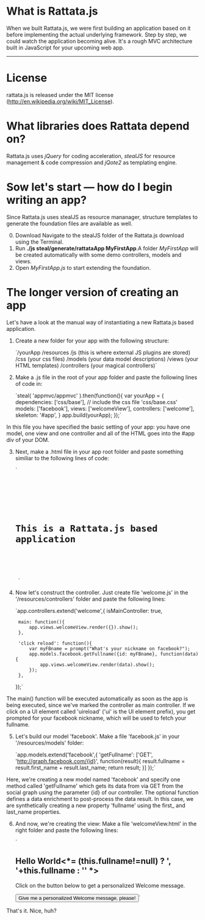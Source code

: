 # What is Rattata.js

When we built Rattata.js, we were first building an application based on it before implementing the actual underlying framework. Step by step, we could watch the application becoming alive.
It's a rough MVC architecture built in JavaScript for your upcoming web app.

* * *

# License
rattata.js is released under the MIT license (http://en.wikipedia.org/wiki/MIT_License).

# What libraries does Rattata depend on?
Rattata.js uses *jQuery* for coding acceleration, *stealJS* for resource management & code compression and *jQote2* as templating engine.

# Sow let's start — how do I begin writing an app?
Since Rattata.js uses stealJS as resource mananager, structure templates to generate the foundation files are available as well.

0. Download Navigate to the stealJS folder of the Rattata.js download using the Terminal.
1. Run **./js steal/generate/rattataApp MyFirstApp**.A folder *MyFirstApp* will be created automatically with some demo controllers, models and views.
3. Open *MyFirstApp.js* to start extending the foundation.

# The longer version of creating an app
Let's have a look at the manual way of instantiating a new Rattata.js based application.

1. Create a new folder for your app with the following structure:
	
	´/yourApp
		/resources
			/js (this is where external JS plugins are stored)
			/css (your css files)
			/models (your data model descriptions)
			/views (your HTML templates)
			/controllers (your magical controllers)´
    
2. Make a .js file in the root of your app folder and paste the following lines of code in:
	
	´steal( 'appmvc/appmvc' ).then(function(){
		var yourApp = {
			dependencies:	['css/base'], // include the css file 'css/base.css'
			models:			['facebook'],
			views:			['welcomeView'],
			controllers:		['welcome'],
		skeleton:			'#app',
		}
		app.build(yourApp);
	});´
	
In this file you have specified the basic setting of your app: you have one model, one view and one controller and all of the HTML goes into the #app div of your DOM.

3. Next, make a .html file in your app root folder and paste something similiar to the following lines of code:
	
	´<code><!doctype html>
	<html>
	  <head>
		</head>
		<body>
			<h1>This is a Rattata.js based application</h1>
	        <div id="app"></div>
			<script type="text/javascript" src="../steal/steal.js?appmvcdemo/appmvcdemo.js">
	        </script>
		</body>
	</html></code>´

4. Now let's construct the controller. Just create file 'welcome.js' in the '/resources/controllers' folder and paste the following lines:
	
	´app.controllers.extend('welcome',{
		isMainController: true,
		
		main: function(){
			app.views.welcomeView.render({}).show();
		},
		
		'click reload': function(){
			var myFBname = prompt("What's your nickname on facebook?");
			app.models.facebook.getFullname({id: myFBname}, function(data) { 
				app.views.welcomeView.render(data).show();
			});
		},	
	});´
	
The main() function will be executed automatically as soon as the app is being executed, since we've marked the controller as main controller. If we click on a UI element called 'uireload' ('ui' is the UI element prefix), you get prompted for your facebook nickname, which will be used to fetch your fullname.

5. Let's build our model 'facebook'. Make a file 'facebook.js' in your '/resources/models' folder:
	
	´app.models.extend('facebook',{
	  'getFullname': ['GET', 'http://graph.facebook.com/{id}', function(result){
			result.fullname = result.first_name + result.last_name;
			return result;
		}]
	});´
	
Here, we're creating a new model named 'facebook' and specify one method called 'getFullname' which gets its data from via GET from the social graph using the parameter {id} of our controller. The optional function defines a data enrichment to post-process the data result. In this case, we are synthetically creating a new property 'fullname' using the first_ and last_name properties.

6. And now, we're creating the view: Make a file 'welcomeView.html' in the right folder and paste the following lines:
	
	´<h2>Hello World<*= (this.fullname!=null) ? ', '+this.fullname : '' *></h2>
	<p>Click on the button below to get a personalized Welcome message.</p>
	<button class="uireload">Give me a personalized Welcome message, please!</button>´

That's it. Nice, huh?